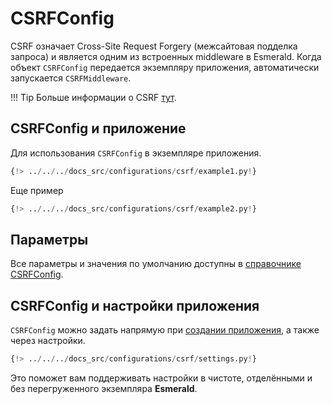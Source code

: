 # CSRFConfig

CSRF означает Cross-Site Request Forgery (межсайтовая подделка запроса) и является одним из встроенных
middleware в Esmerald. Когда объект `CSRFConfig` передается экземпляру приложения, автоматически запускается
`CSRFMiddleware`.

!!! Tip
    Больше информации о CSRF
    <a href="https://owasp.org/www-community/attacks/csrf" target='_blank'>тут</a>.

## CSRFConfig и приложение

Для использования `CSRFConfig` в экземпляре приложения.

```python hl_lines="4-5 8"
{!> ../../../docs_src/configurations/csrf/example1.py!}
```

Еще пример

```python hl_lines="4 7"
{!> ../../../docs_src/configurations/csrf/example2.py!}
```

## Параметры

Все параметры и значения по умолчанию доступны в [справочнике CSRFConfig](../references/configurations/csrf.md).

## CSRFConfig и настройки приложения

`CSRFConfig` можно задать напрямую при [создании приложения](#csrfconfig-and-application), а также через настройки.

```python
{!> ../../../docs_src/configurations/csrf/settings.py!}
```

Это поможет вам поддерживать настройки в чистоте, отделёнными и без перегруженного экземпляра **Esmerald**.
